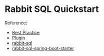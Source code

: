 # Rabbit SQL Quickstart

Reference:

- [Best Practice](https://github.com/chengyuxing/rabbit-sql/blob/master/BEST_PRACTICE.md)
- [Plugin](https://plugins.jetbrains.com/plugin/21403-rabbit-sql)
- [rabbit-sql](https://github.com/chengyuxing/rabbit-sql)
- [rabbit-sql-spring-boot-starter](https://github.com/chengyuxing/rabbit-sql-spring-boot-starter)
